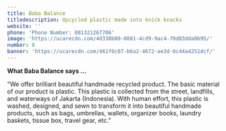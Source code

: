 ```yaml
---
title: Baba Balance
titledescription: Upcycled plastic made into knick knacks
website: ''
phone: 'Phone Number: 081321267706'
image: 'https://ucarecdn.com/4d338b00-0081-4cd9-9ac4-70d83dda0b95/'
number: 8
banner: 'https://ucarecdn.com/461f6c07-b6a2-4672-ae3d-0c44a4251dcf/'
---
```

**What Baba Balance says ...**

"We offer brilliant beautiful handmade recycled product. The basic material of our product is plastic. This plastic is collected from the street, landfills, and waterways of Jakarta (Indonesia). With human effort, this plastic is washed, designed, and sewn to transform it into beautiful handmade products, such as bags, umbrellas, wallets, organizer books, laundry baskets, tissue box, travel gear, etc."
